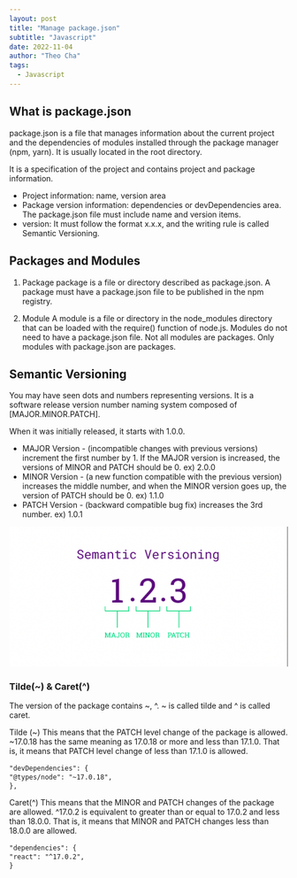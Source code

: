 ```yaml
---
layout: post
title: "Manage package.json"
subtitle: "Javascript"
date: 2022-11-04
author: "Theo Cha"
tags:
  - Javascript
---
```


## What is package.json

package.json is a file that manages information about the current project and the dependencies of modules installed through the package manager (npm, yarn). It is usually located in the root directory.

It is a specification of the project and contains project and package information.

- Project information: name, version area
- Package version information: dependencies or devDependencies area. The package.json file must include name and version items.
- version: It must follow the format x.x.x, and the writing rule is called Semantic Versioning.

## Packages and Modules

1. Package
   package is a file or directory described as package.json.
   A package must have a package.json file to be published in the npm registry.

2. Module
   A module is a file or directory in the node_modules directory that can be loaded with the require() function of node.js.
   Modules do not need to have a package.json file. Not all modules are packages. Only modules with package.json are packages.

## Semantic Versioning

You may have seen dots and numbers representing versions. It is a software release version number naming system composed of [MAJOR.MINOR.PATCH].

When it was initially released, it starts with 1.0.0.

- MAJOR Version - (incompatible changes with previous versions) increment the first number by 1. If the MAJOR version is increased, the versions of MINOR and PATCH should be 0. ex) 2.0.0
- MINOR Version - (a new function compatible with the previous version) increases the middle number, and when the MINOR version goes up, the version of PATCH should be 0. ex) 1.1.0
- PATCH Version - (backward compatible bug fix) increases the 3rd number. ex) 1.0.1

![semantic_versioning](/img/post/semantic_versioning.png "semantic_versioning")

### Tilde(~) & Caret(^)

The version of the package contains ~, ^. ~ is called tilde and ^ is called caret.

Tilde (~)
This means that the PATCH level change of the package is allowed.
~17.0.18 has the same meaning as 17.0.18 or more and less than 17.1.0.
That is, it means that PATCH level change of less than 17.1.0 is allowed.

```
"devDependencies": {
"@types/node": "~17.0.18",
},
```

Caret(^)
This means that the MINOR and PATCH changes of the package are allowed.
^17.0.2 is equivalent to greater than or equal to 17.0.2 and less than 18.0.0.
That is, it means that MINOR and PATCH changes less than 18.0.0 are allowed.

```
"dependencies": {
"react": "^17.0.2",
}
```
